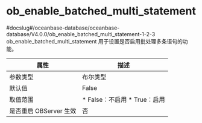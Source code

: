 ob_enable_batched_multi_statement 
======================================================
#docslug#/oceanbase-database/oceanbase-database/V4.0.0/ob_enable_batched_multi_statement-1-2-3
ob_enable_batched_multi_statement 用于设置是否启用批处理多条语句的功能。


|      **属性**      |                                                    **描述**                                                     |
|------------------|---------------------------------------------------------------------------------------------------------------|
| 参数类型             | 布尔类型                                                                                                          |
| 默认值              | False                                                                                                         |
| 取值范围             | * False：不启用   * True：启用    |
| 是否重启 OBServer 生效 | 否                                                                                                             |


